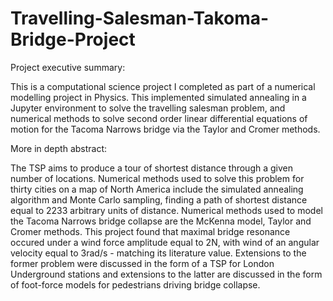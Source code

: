 # Travelling-Salesman-Takoma-Bridge-Project

Project executive summary:

This is a computational science project I completed as part of a numerical modelling project in Physics. This implemented simulated annealing in a Jupyter environment to solve the travelling salesman problem, and numerical methods to solve second order linear differential equations of motion for the Tacoma Narrows bridge via the Taylor and Cromer methods. 

More in depth abstract:

The TSP aims to produce a tour of shortest distance through a given number of locations. Numerical methods used to solve this problem for thirty cities on a map of North America include the simulated annealing algorithm and Monte Carlo sampling, finding a path of shortest distance equal to 2233 arbitrary units of distance. Numerical methods used to model the Tacoma Narrows bridge collapse are the McKenna model, Taylor and Cromer methods. This project found that maximal bridge resonance occured under a wind force amplitude equal to 2N, with wind of an angular velocity equal to 3rad/s - matching its literature value. Extensions to the former problem were discussed in the form of a TSP for London Underground stations and extensions to the latter are discussed in the form of foot-force models for pedestrians driving bridge collapse.
